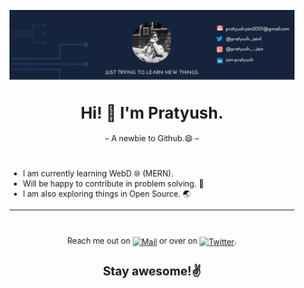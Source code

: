 ![banner](https://github.com/pratyushjain122/pratyushjain122/blob/master/banner.png)
<h1 align='center'> Hi! 👋 I'm Pratyush.</h1>
<p align='center'> &ndash;  A newbie to Github.😄 &ndash; </p>
<p>&nbsp;</p>
<p>
<ul>
<li>I am currently learning WebD 🌐 (MERN).</li>
<li>Will be happy to contribute in problem solving. 🧩</li>
<li>I am also exploring things in Open Source. 🌏</li>
</ul>
</p>
<hr>
<p>&nbsp;</p>
<p align='center'>Reach me out on <a href="mailto: pratyush.jain.btech2019@sitpune.edu.in"><img align="center" alt="Mail" width="20px" src="https://image.flaticon.com/icons/svg/732/732200.svg"></a> or over on <a href="https://twitter.com/pratyush_jain1"><img alt="Twitter" align="center" width="20px" src="https://image.flaticon.com/icons/svg/733/733579.svg"></a>.</p>

<h2 align='center'>Stay awesome!✌</h2>
<p>&nbsp;</p>
